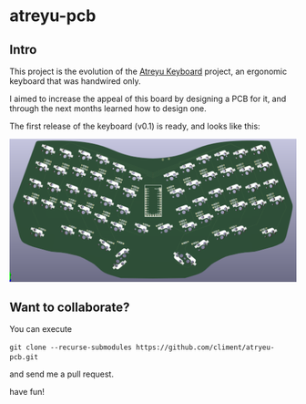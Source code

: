 # atreyu-pcb
## Intro 
This project is the evolution of the [Atreyu Keyboard](http://github.com/climent/atreyu) project, an ergonomic keyboard that was handwired only.

I aimed to increase the appeal of this board by designing a PCB for it, and through the next months learned how to design one.

The first release of the keyboard (v0.1) is ready, and looks like this:

![A picture of the Atreyu](images/atreyu-pcb-bottom.png?raw=true "The Atreyu keyboard")

## Want to collaborate?

You can execute

```git clone --recurse-submodules https://github.com/climent/atryeu-pcb.git```

and send me a pull request.


have fun!

